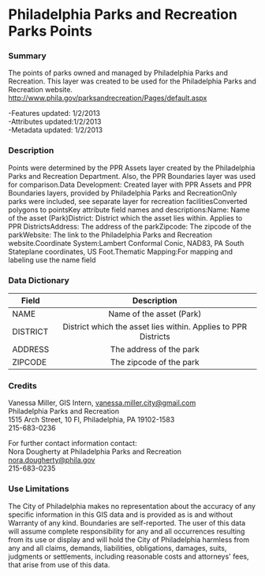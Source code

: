# Philadelphia Parks and Recreation Parks Points

### Summary  

The points of parks owned and managed by Philadelphia Parks and Recreation. This layer was created to be used for the Philadelphia Parks and Recreation website. http://www.phila.gov/parksandrecreation/Pages/default.aspx  
  
-Features updated: 1/2/2013  
-Attributes updated:1/2/2013  
-Metadata updated: 1/2/2013

### Description  

Points were determined by the PPR Assets layer created by the Philadelphia Parks and Recreation Department. Also, the PPR Boundaries layer was used for comparison.Data Development: Created layer with PPR Assets and PPR Boundaries layers, provided by Philadelphia Parks and RecreationOnly parks were included, see separate layer for recreation facilitiesConverted polygons to pointsKey attribute field names and descriptions:Name: Name of the asset (Park)District: District which the asset lies within. Applies to PPR DistrictsAddress: The address of the parkZipcode: The zipcode of the parkWebsite: The link to the Philadelphia Parks and Recreation website.Coordinate System:Lambert Conformal Conic, NAD83, PA South Stateplane coordinates, US Foot.Thematic Mapping:For mapping and labeling use the name field  

### Data Dictionary

| Field | Description  
| ----- | :----------:  
| NAME |  Name of the asset (Park) 
| DISTRICT |  District which the asset lies within. Applies to PPR Districts
| ADDRESS | The address of the park 
| ZIPCODE | The zipcode of the park 

### Credits  

Vanessa Miller, GIS Intern, vanessa.miller.city@gmail.com  
Philadelphia Parks and Recreation  
1515 Arch Street, 10 Fl, Philadelphia, PA  19102-1583  
215-683-0236  
  
  
For further contact information contact:   
Nora Dougherty at Philadelphia Parks and Recreation  
nora.dougherty@phila.gov  
215-683-0235

### Use Limitations  

The City of Philadelphia makes no representation about the accuracy of any specific information in this GIS data and is provided as is and without Warranty of any kind. Boundaries are self-reported. The user of this data will assume complete responsibility for any and all occurrences resulting from its use or display and will hold the City of Philadelphia harmless from any and all claims, demands, liabilities, obligations, damages, suits, judgments or settlements, including reasonable costs and attorneys' fees, that arise from use of this data.